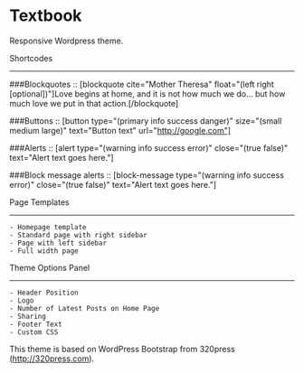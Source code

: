 Textbook
========



Responsive Wordpress theme.


Shortcodes
__________

###Blockquotes
::
[blockquote cite="Mother Theresa" float="(left right [optional])"]Love begins at home, and it is not how much we do... but how much love we put in that action.[/blockquote]

###Buttons
::
[button type="(primary info success danger)" size="(small medium large)" text="Button text" url="http://google.com"]

###Alerts
::
[alert type="(warning info success error)" close="(true false)" text="Alert text goes here."]

###Block message alerts
::
[block-message type="(warning info success error)" close="(true false)" text="Alert text goes here."]



Page Templates
______________

    - Homepage template 
    - Standard page with right sidebar
    - Page with left sidebar
    - Full width page



Theme Options Panel
___________________
	
    - Header Position 
    - Logo
    - Number of Latest Posts on Home Page
    - Sharing
    - Footer Text
    - Custom CSS



This theme is based on WordPress Bootstrap from 320press (http://320press.com).
